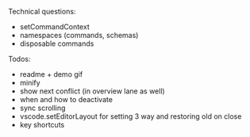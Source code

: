 Technical questions:

- setCommandContext
- namespaces (commands, schemas)
- disposable commands

Todos:

- readme + demo gif
- minify
- show next conflict (in overview lane as well)
- when and how to deactivate
- sync scrolling
- vscode.setEditorLayout for setting 3 way and restoring old on close
- key shortcuts
